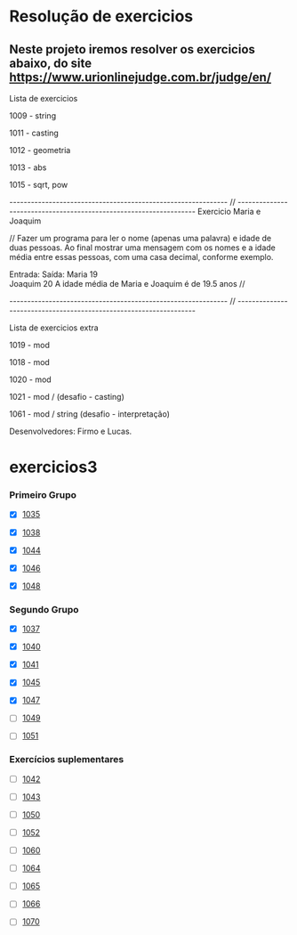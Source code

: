 

<h1 aling="center">Resolução de exercicios</h1>

## Neste projeto iremos resolver os exercicios abaixo, do site https://www.urionlinejudge.com.br/judge/en/
Lista de exercicios


1009 - string

1011 - casting

1012 - geometria

1013 - abs

1015 - sqrt, pow


------------------------------------------------------------- // ------------------------------------------------------------------
Exercicio Maria e Joaquim


 // Fazer um programa para ler o nome (apenas uma palavra) e idade de duas pessoas.  Ao final mostrar uma mensagem com os nomes e a idade média entre essas pessoas, 
 com uma casa decimal, conforme exemplo.

 Entrada:					Saída:
Maria 19		
Joaquim 20				A idade média de Maria e Joaquim é de 19.5 anos   // 

------------------------------------------------------------- // ------------------------------------------------------------------

Lista de exercicios extra

1019 - mod

1018 - mod

1020 - mod

1021 - mod / (desafio - casting)

1061 - mod / string (desafio - interpretação)


Desenvolvedores: Firmo e Lucas.



# exercicios3

<h3> Primeiro Grupo </h3>

-[x] <a href="https://www.urionlinejudge.com.br/judge/pt/problems/view/1035">1035</a>
 
-[x] <a href="https://www.urionlinejudge.com.br/judge/pt/problems/view/1038">1038</a>
 
-[x] <a href="https://www.urionlinejudge.com.br/judge/pt/problems/view/1044">1044</a>
 
-[x] <a href="https://www.urionlinejudge.com.br/judge/pt/problems/view/1046">1046</a>
 
-[x] <a href="https://www.urionlinejudge.com.br/judge/pt/problems/view/1048">1048</a>


<h3> Segundo Grupo </h3>

-[x] <a href="https://www.urionlinejudge.com.br/judge/pt/problems/view/1037">1037</a>
 
-[x] <a href="https://www.urionlinejudge.com.br/judge/pt/problems/view/1040">1040</a>
 
-[x] <a href="https://www.urionlinejudge.com.br/judge/pt/problems/view/1041">1041</a>
 
-[x] <a href="https://www.urionlinejudge.com.br/judge/pt/problems/view/1045">1045</a>
 
-[x] <a href="https://www.urionlinejudge.com.br/judge/pt/problems/view/1047">1047</a>
 
-[ ] <a href="https://www.urionlinejudge.com.br/judge/pt/problems/view/1049">1049</a>
 
-[ ] <a href="https://www.urionlinejudge.com.br/judge/pt/problems/view/1051">1051</a>


<h3> Exercícios suplementares </h3>

-[ ] <a href="https://www.urionlinejudge.com.br/judge/pt/problems/view/1042">1042</a>
 
-[ ] <a href="https://www.urionlinejudge.com.br/judge/pt/problems/view/1043">1043</a>
 
-[ ] <a href="https://www.urionlinejudge.com.br/judge/pt/problems/view/1050">1050</a>
 
-[ ] <a href="https://www.urionlinejudge.com.br/judge/pt/problems/view/1052">1052</a>
 
-[ ] <a href="https://www.urionlinejudge.com.br/judge/pt/problems/view/1060">1060</a>
 
-[ ] <a href="https://www.urionlinejudge.com.br/judge/pt/problems/view/1064">1064</a>
 
-[ ] <a href="https://www.urionlinejudge.com.br/judge/pt/problems/view/1065">1065</a>
 
-[ ] <a href="https://www.urionlinejudge.com.br/judge/pt/problems/view/1066">1066</a>
 
-[ ] <a href="https://www.urionlinejudge.com.br/judge/pt/problems/view/1070">1070</a>


